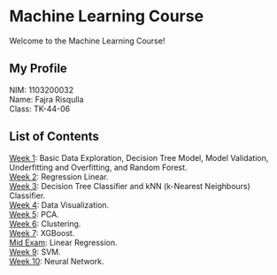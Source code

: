 # Machine Learning Course
Welcome to the Machine Learning Course!

## My Profile
NIM: 1103200032\
Name: Fajra Risqulla\
Class: TK-44-06

## List of Contents

[Week 1](https://github.com/cisnux-seed/course-machine-learning/tree/main/week_1): Basic Data Exploration, Decision Tree Model, Model Validation, Underfitting and Overfitting, and Random Forest.\
[Week 2](https://github.com/cisnux-seed/course-machine-learning/tree/main/week_2): Regression Linear.\
[Week 3](https://github.com/cisnux-seed/course-machine-learning/tree/main/week_3): Decision Tree Classifier and kNN (k-Nearest Neighbours) Classifier.\
[Week 4](https://github.com/cisnux-seed/course-machine-learning/tree/main/week_4): Data Visualization.\
[Week 5](https://github.com/cisnux-seed/course-machine-learning/tree/main/week_5): PCA.\
[Week 6](https://github.com/cisnux-seed/course-machine-learning/tree/main/week_6): Clustering.\
[Week 7](https://github.com/cisnux-seed/course-machine-learning/tree/main/week_7): XGBoost.\
[Mid Exam](https://github.com/cisnux-seed/course-machine-learning/tree/main/mid_exam): Linear Regression.\
[Week 9](https://github.com/cisnux-seed/course-machine-learning/tree/main/week_9): SVM.\
[Week 10](https://github.com/cisnux-seed/course-machine-learning/tree/main/week_10): Neural Network.
